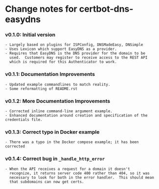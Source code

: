 Change notes for certbot-dns-easydns
====================================

### v0.1.0: Initial version
	- Largely based on plugins for ISPConfig, DNSMadeEasy, DNSimple
	- Uses Lexicon which support EasyDNS as a provider.
	- Requires that EasyDNS is the DNS provider for the domain to be
      used.  Customers may register to receive access to the REST API
      which is required for this Authenticator to work.

### v0.1.1: Documentation Improvements
	- Updated example commandlines to match reality.
	- Some reformatting of README.rst

### v0.1.2: More Documentation Improvements
    - Corrected inline command-line argument example.
	- Enhanced documentation around creation and specification of the credentials file.

### v0.1.3: Correct typo in Docker example
    - There was a typo in the Docker compose example; it has been corrected

### v0.1.4: Correct bug in `_handle_http_error`
	- When the API receives a request for a domain it doesn't
      recognize, it returns server code 400 rather than 404, so it was
      necessary to look for both in the error handler.  This should mean
      that subdomains can now get certs.

